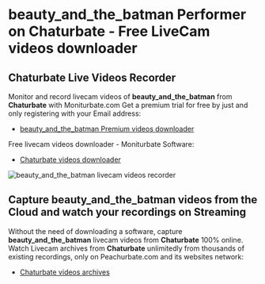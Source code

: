 # beauty_and_the_batman Performer on Chaturbate - Free LiveCam videos downloader

## Chaturbate Live Videos Recorder

Monitor and record livecam videos of **beauty_and_the_batman** from **Chaturbate** with Moniturbate.com
Get a premium trial for free by just and only registering with your Email address:
* [beauty_and_the_batman Premium videos downloader](https://moniturbate.com/request-demo-licence-key.html)

Free livecam videos downloader - Moniturbate Software:
* [Chaturbate videos downloader](https://moniturbate.com/moniturbate-download-software.html)

![beauty_and_the_batman livecam videos recorder](https://peachurnet.com/templates/moniturbate-software.png)


## Capture beauty_and_the_batman videos from the Cloud and watch your recordings on Streaming

Without the need of downloading a software, capture **beauty_and_the_batman** livecam videos from **Chaturbate** 100% online.
Watch Livecam archives from **Chaturbate** unlimitedly from thousands of existing recordings, only on Peachurbate.com and its websites network:
* [Chaturbate videos archives](https://peachurnet.com/)